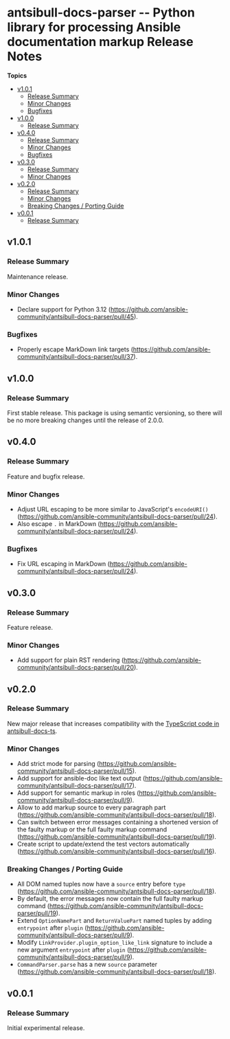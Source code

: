 # antsibull\-docs\-parser \-\- Python library for processing Ansible documentation markup Release Notes

**Topics**

- <a href="#v1-0-1">v1\.0\.1</a>
    - <a href="#release-summary">Release Summary</a>
    - <a href="#minor-changes">Minor Changes</a>
    - <a href="#bugfixes">Bugfixes</a>
- <a href="#v1-0-0">v1\.0\.0</a>
    - <a href="#release-summary-1">Release Summary</a>
- <a href="#v0-4-0">v0\.4\.0</a>
    - <a href="#release-summary-2">Release Summary</a>
    - <a href="#minor-changes-1">Minor Changes</a>
    - <a href="#bugfixes-1">Bugfixes</a>
- <a href="#v0-3-0">v0\.3\.0</a>
    - <a href="#release-summary-3">Release Summary</a>
    - <a href="#minor-changes-2">Minor Changes</a>
- <a href="#v0-2-0">v0\.2\.0</a>
    - <a href="#release-summary-4">Release Summary</a>
    - <a href="#minor-changes-3">Minor Changes</a>
    - <a href="#breaking-changes--porting-guide">Breaking Changes / Porting Guide</a>
- <a href="#v0-0-1">v0\.0\.1</a>
    - <a href="#release-summary-5">Release Summary</a>

<a id="v1-0-1"></a>
## v1\.0\.1

<a id="release-summary"></a>
### Release Summary

Maintenance release\.

<a id="minor-changes"></a>
### Minor Changes

* Declare support for Python 3\.12 \([https\://github\.com/ansible\-community/antsibull\-docs\-parser/pull/45](https\://github\.com/ansible\-community/antsibull\-docs\-parser/pull/45)\)\.

<a id="bugfixes"></a>
### Bugfixes

* Properly escape MarkDown link targets \([https\://github\.com/ansible\-community/antsibull\-docs\-parser/pull/37](https\://github\.com/ansible\-community/antsibull\-docs\-parser/pull/37)\)\.

<a id="v1-0-0"></a>
## v1\.0\.0

<a id="release-summary-1"></a>
### Release Summary

First stable release\. This package is using semantic versioning\, so there will be no more breaking changes until the release of 2\.0\.0\.

<a id="v0-4-0"></a>
## v0\.4\.0

<a id="release-summary-2"></a>
### Release Summary

Feature and bugfix release\.

<a id="minor-changes-1"></a>
### Minor Changes

* Adjust URL escaping to be more similar to JavaScript\'s <code>encodeURI\(\)</code> \([https\://github\.com/ansible\-community/antsibull\-docs\-parser/pull/24](https\://github\.com/ansible\-community/antsibull\-docs\-parser/pull/24)\)\.
* Also escape <code>\.</code> in MarkDown \([https\://github\.com/ansible\-community/antsibull\-docs\-parser/pull/24](https\://github\.com/ansible\-community/antsibull\-docs\-parser/pull/24)\)\.

<a id="bugfixes-1"></a>
### Bugfixes

* Fix URL escaping in MarkDown \([https\://github\.com/ansible\-community/antsibull\-docs\-parser/pull/24](https\://github\.com/ansible\-community/antsibull\-docs\-parser/pull/24)\)\.

<a id="v0-3-0"></a>
## v0\.3\.0

<a id="release-summary-3"></a>
### Release Summary

Feature release\.

<a id="minor-changes-2"></a>
### Minor Changes

* Add support for plain RST rendering \([https\://github\.com/ansible\-community/antsibull\-docs\-parser/pull/20](https\://github\.com/ansible\-community/antsibull\-docs\-parser/pull/20)\)\.

<a id="v0-2-0"></a>
## v0\.2\.0

<a id="release-summary-4"></a>
### Release Summary

New major release that increases compatibility with the [TypeScript code in antsibull\-docs\-ts](https\://github\.com/ansible\-community/antsibull\-docs\-ts)\.

<a id="minor-changes-3"></a>
### Minor Changes

* Add strict mode for parsing \([https\://github\.com/ansible\-community/antsibull\-docs\-parser/pull/15](https\://github\.com/ansible\-community/antsibull\-docs\-parser/pull/15)\)\.
* Add support for ansible\-doc like text output \([https\://github\.com/ansible\-community/antsibull\-docs\-parser/pull/17](https\://github\.com/ansible\-community/antsibull\-docs\-parser/pull/17)\)\.
* Add support for semantic markup in roles \([https\://github\.com/ansible\-community/antsibull\-docs\-parser/pull/9](https\://github\.com/ansible\-community/antsibull\-docs\-parser/pull/9)\)\.
* Allow to add markup source to every paragraph part \([https\://github\.com/ansible\-community/antsibull\-docs\-parser/pull/18](https\://github\.com/ansible\-community/antsibull\-docs\-parser/pull/18)\)\.
* Can switch between error messages containing a shortened version of the faulty markup or the full faulty markup command \([https\://github\.com/ansible\-community/antsibull\-docs\-parser/pull/19](https\://github\.com/ansible\-community/antsibull\-docs\-parser/pull/19)\)\.
* Create script to update/extend the test vectors automatically \([https\://github\.com/ansible\-community/antsibull\-docs\-parser/pull/16](https\://github\.com/ansible\-community/antsibull\-docs\-parser/pull/16)\)\.

<a id="breaking-changes--porting-guide"></a>
### Breaking Changes / Porting Guide

* All DOM named tuples now have a <code>source</code> entry before <code>type</code> \([https\://github\.com/ansible\-community/antsibull\-docs\-parser/pull/18](https\://github\.com/ansible\-community/antsibull\-docs\-parser/pull/18)\)\.
* By default\, the error messages now contain the full faulty markup command \([https\://github\.com/ansible\-community/antsibull\-docs\-parser/pull/19](https\://github\.com/ansible\-community/antsibull\-docs\-parser/pull/19)\)\.
* Extend <code>OptionNamePart</code> and <code>ReturnValuePart</code> named tuples by adding <code>entrypoint</code> after <code>plugin</code> \([https\://github\.com/ansible\-community/antsibull\-docs\-parser/pull/9](https\://github\.com/ansible\-community/antsibull\-docs\-parser/pull/9)\)\.
* Modify <code>LinkProvider\.plugin\_option\_like\_link</code> signature to include a new argument <code>entrypoint</code> after <code>plugin</code> \([https\://github\.com/ansible\-community/antsibull\-docs\-parser/pull/9](https\://github\.com/ansible\-community/antsibull\-docs\-parser/pull/9)\)\.
* <code>CommandParser\.parse</code> has a new <code>source</code> parameter \([https\://github\.com/ansible\-community/antsibull\-docs\-parser/pull/18](https\://github\.com/ansible\-community/antsibull\-docs\-parser/pull/18)\)\.

<a id="v0-0-1"></a>
## v0\.0\.1

<a id="release-summary-5"></a>
### Release Summary

Initial experimental release\.

